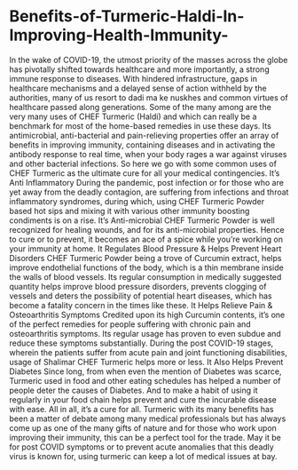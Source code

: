 # Benefits-of-Turmeric-Haldi-In-Improving-Health-Immunity-
In the wake of COVID-19, the utmost priority of the masses across the globe has pivotally shifted towards healthcare and more importantly, a strong immune response to diseases. With hindered infrastructure, gaps in healthcare mechanisms and a delayed sense of action withheld by the authorities, many of us resort to dadi ma ke nuskhes and common virtues of healthcare passed along generations.     Some of the many among are the very many uses of CHEF Turmeric (Haldi) and which can really be a benchmark for most of the home-based remedies in use these days. Its antimicrobial, anti-bacterial and pain-relieving properties offer an array of benefits in improving immunity, containing diseases and in activating the antibody response to real time, when your body rages a war against viruses and other bacterial infections.     So here we go with some common uses of CHEF Turmeric as the ultimate cure for all your medical contingencies.     It’s Anti Inflammatory    During the pandemic, post infection or for those who are yet away from the deadly contagion, are suffering from infections and throat inflammatory syndromes, during which, using CHEF Turmeric Powder based hot sips and mixing it with various other immunity boosting condiments is on a rise.     It’s Anti-microbial     CHEF Turmeric Powder is well recognized for healing wounds, and for its anti-microbial properties. Hence to cure or to prevent, it becomes an ace of a spice while you’re working on your immunity at home.     It Regulates Blood Pressure &amp; Helps Prevent Heart Disorders    CHEF Turmeric Powder being a trove of Curcumin extract, helps improve endothelial functions of the body, which is a thin membrane inside the walls of blood vessels. Its regular consumption in medically suggested quantity helps improve blood pressure disorders, prevents clogging of vessels and deters the possibility of potential heart diseases, which has become a fatality concern in the times like these.     It Helps Relieve Pain &amp; Osteoarthritis Symptoms    Credited upon its high Curcumin contents, it’s one of the perfect remedies for people suffering with chronic pain and osteoarthritis symptoms. Its regular usage has proven to even subdue and reduce these symptoms substantially. During the post COVID-19 stages, wherein the patients suffer from acute pain and joint functioning disabilities, usage of Shalimar CHEF Turmeric helps more or less.     It Also Helps Prevent Diabetes Since long, from when even the mention of Diabetes was scarce, Turmeric used in food and other eating schedules has helped a number of people deter the causes of Diabetes. And to make a habit of using it regularly in your food chain helps prevent and cure the incurable disease with ease.     All in all, it’s a cure for all. Turmeric with its many benefits has been a matter of debate among many medical professionals but has always come up as one of the many gifts of nature and for those who work upon improving their immunity, this can be a perfect tool for the trade.     May it be for post COVID symptoms or to prevent acute anomalies that this deadly virus is known for, using turmeric can keep a lot of medical issues at bay.
